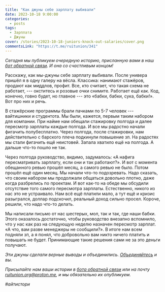 ```yaml
---
title: "Как джуны себе зарплату выбивали"
date: 2023-10-18 9:00:00
categories:
  - posts
tags:
  - Зарплата
  - Джуны
cover: /stories/2023-10-18-juniors-knock-out-salaries/cover.png
commentsLink: "https://t.me/ruitunion/341"
---
```


_Сегодня мы публикуем очередную историю, присланную вами в наш
[бот обратной связи](http://t.me/itunion_feedback_bot). И она со счастливым
концом!_

Расскажу, как мы-джуны себе зарплату выбивали. После универа пришёл я в одну
галеру на вёсла. Классика: нанимают стажёров, продают как миддлов, профит. Все,
кто считает, что такая схема не работает, --- окститесь и розовые очки снимите.
Работает ещё как. Код, конечно, говно будет, но главное --- это «бабки, бабки,
сука, бабки!». Вот про них и речь.

В стажёрские программы брали пачками по 5-7 человек --- вайтишники и студентота.
Мы были, кажется, первым таким набором для компании. При найме нам обещали
стажировку полгода и далее пересмотр зарплаты каждые полгода. И все мы радостно
начали фигачить полубесплатно. Через полгода, после стажировки, нам
действительно с барского плеча подкинули повышение зп. На радостях мы стали
фигачить ещё неистовей. Запала хватило ещё на полгода. А дальше что-то пошло не
так.

Через полгода руководство, видимо, задумалось: «А нафига пересматривать
зарплату, если они и так работают?». И вот с момента обещанного ревью прошёл
месяц, а самого ревью не было. Потом прошёл ещё один месяц. Мы начали что-то
подозревать. Надо сказать, что своим набором мы продолжали общаться довольно
плотно, даже когда разбрелись по проектам. И вот как-то на обеде мы обсудили
отсутствие того самого пересмотра зарплаты. Естественно, никого из нас это не
устраивало. Нам всё ещё платили мало, а тут ещё и кризис разыгрался, доллар
подскочил, реальный доход сильно просел. Короче, решили, что надо что-то делать.

Мы написали письмо от нас шестерых, мол, так и так, где наши бабки. Этого
оказалось достаточно, чтобы руководство внезапно вспомнило, что у нас как раз на
следующую неделю назначен пересмотр зарплат. «А что, вам разве менеджеры не
сообщили?». В итоге нам всем подняли зп, а я понял, что добровольно вам никто
ничего платить и повышать не будет. Принимающие такие решения сами не за это
деньги получают.

_Эти джуны сделали верные выводы и объединились.
[Объединяйтесь](https://ruitunion.org/materials) и вы._

_Присылайте нам ваши истории в
[бота обратной связи](http://t.me/itunion_feedback_bot) или на почту
[ruitunion.org@proton.me](mailto:ruitunion.org@proton.me), и мы обязательно их
опубликуем._

_#айтистори_
